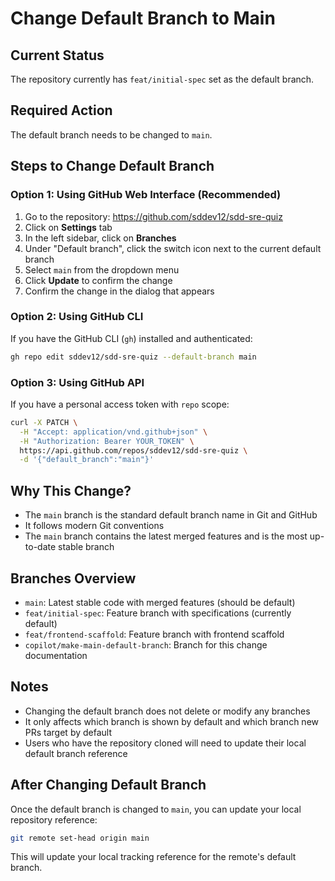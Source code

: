 # Change Default Branch to Main

## Current Status
The repository currently has `feat/initial-spec` set as the default branch.

## Required Action
The default branch needs to be changed to `main`.

## Steps to Change Default Branch

### Option 1: Using GitHub Web Interface (Recommended)
1. Go to the repository: https://github.com/sddev12/sdd-sre-quiz
2. Click on **Settings** tab
3. In the left sidebar, click on **Branches**
4. Under "Default branch", click the switch icon next to the current default branch
5. Select `main` from the dropdown menu
6. Click **Update** to confirm the change
7. Confirm the change in the dialog that appears

### Option 2: Using GitHub CLI
If you have the GitHub CLI (`gh`) installed and authenticated:

```bash
gh repo edit sddev12/sdd-sre-quiz --default-branch main
```

### Option 3: Using GitHub API
If you have a personal access token with `repo` scope:

```bash
curl -X PATCH \
  -H "Accept: application/vnd.github+json" \
  -H "Authorization: Bearer YOUR_TOKEN" \
  https://api.github.com/repos/sddev12/sdd-sre-quiz \
  -d '{"default_branch":"main"}'
```

## Why This Change?
- The `main` branch is the standard default branch name in Git and GitHub
- It follows modern Git conventions
- The `main` branch contains the latest merged features and is the most up-to-date stable branch

## Branches Overview
- `main`: Latest stable code with merged features (should be default)
- `feat/initial-spec`: Feature branch with specifications (currently default)
- `feat/frontend-scaffold`: Feature branch with frontend scaffold
- `copilot/make-main-default-branch`: Branch for this change documentation

## Notes
- Changing the default branch does not delete or modify any branches
- It only affects which branch is shown by default and which branch new PRs target by default
- Users who have the repository cloned will need to update their local default branch reference

## After Changing Default Branch
Once the default branch is changed to `main`, you can update your local repository reference:

```bash
git remote set-head origin main
```

This will update your local tracking reference for the remote's default branch.
